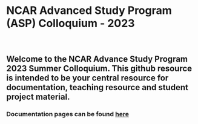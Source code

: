 # NCAR Advanced Study Program (ASP) Colloquium - 2023

<br>

## Welcome to the NCAR Advance Study Program 2023 Summer Colloquium. This github resource is intended to be your central resource for documentation, teaching resource and student project material. 
### Documentation pages can be found  [here](https://ncar.github.io/ASP-Colloquium-2023/README.html)





